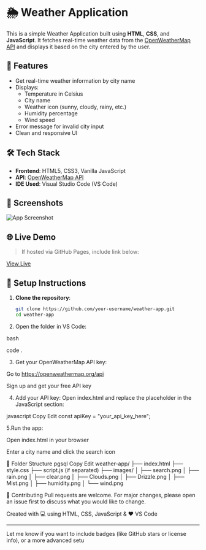# 🌦️ Weather Application

This is a simple Weather Application built using **HTML**, **CSS**, and **JavaScript**. It fetches real-time weather data from the [OpenWeatherMap API](https://openweathermap.org/api) and displays it based on the city entered by the user.

## 🚀 Features

- Get real-time weather information by city name
- Displays:
  - Temperature in Celsius
  - City name
  - Weather icon (sunny, cloudy, rainy, etc.)
  - Humidity percentage
  - Wind speed
- Error message for invalid city input
- Clean and responsive UI

## 🛠️ Tech Stack

- **Frontend**: HTML5, CSS3, Vanilla JavaScript
- **API**: [OpenWeatherMap API](https://openweathermap.org/api)
- **IDE Used**: Visual Studio Code (VS Code)

## 📸 Screenshots

![App Screenshot](images/screenshot.png) <!-- Replace with your actual screenshot path -->

## 🌐 Live Demo

> If hosted via GitHub Pages, include link below:

[View Live](https://your-username.github.io/weather-app/)

## 🔧 Setup Instructions

1. **Clone the repository**:
   ```bash
   git clone https://github.com/your-username/weather-app.git
   cd weather-app
2. Open the folder in VS Code:

bash

code .

3. Get your OpenWeatherMap API key:

Go to https://openweathermap.org/api

Sign up and get your free API key

4. Add your API key:
Open index.html and replace the placeholder in the JavaScript section:

javascript
Copy
Edit
const apiKey = "your_api_key_here";

5.Run the app:

Open index.html in your browser

Enter a city name and click the search icon

📁 Folder Structure
pgsql
Copy
Edit
weather-app/
├── index.html
├── style.css
├── script.js (if separated)
├── images/
│   ├── search.png
│   ├── rain.png
│   ├── clear.png
│   ├── Clouds.png
│   ├── Drizzle.png
│   ├── Mist.png
│   ├── humidity.png
│   └── wind.png

🤝 Contributing
Pull requests are welcome. For major changes, please open an issue first to discuss what you would like to change.

Created with 💻 using HTML, CSS, JavaScript & ❤️ VS Code

---

Let me know if you want to include badges (like GitHub stars or license info), or a more advanced setu
